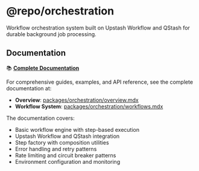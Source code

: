 # @repo/orchestration

Workflow orchestration system built on Upstash Workflow and QStash for durable
background job processing.

## Documentation

📚
**[Complete Documentation](../../apps/docs/packages/orchestration/overview.mdx)**

For comprehensive guides, examples, and API reference, see the complete
documentation at:

- **Overview**:
  [packages/orchestration/overview.mdx](../../apps/docs/packages/orchestration/overview.mdx)
- **Workflow System**:
  [packages/orchestration/workflows.mdx](../../apps/docs/packages/orchestration/workflows.mdx)

The documentation covers:

- Basic workflow engine with step-based execution
- Upstash Workflow and QStash integration
- Step factory with composition utilities
- Error handling and retry patterns
- Rate limiting and circuit breaker patterns
- Environment configuration and monitoring
